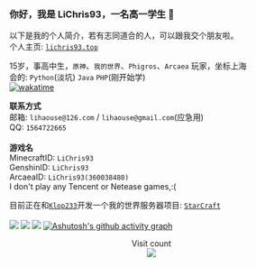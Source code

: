 <!-- 别看markdown源码，依托答辩一样 -->

### 你好，我是 LiChris93，一名高一学生 👋

以下是我的个人简介，若有志同道合的人，可以跟我交个朋友啦。<br>
个人主页: [`lichris93.top`](https://lichris93.top)

15岁，事高中生，`原神`、`我的世界`、`Phigros`、`Arcaea` 玩家，坐标上海 <br>
会的: `Python`(淡坑) `Java` `PHP`(刚开始学)<br>
[![wakatime](https://wakatime.com/badge/user/09cb58b5-ccc0-41b8-a821-92fbfde0608f.svg)](https://wakatime.com/@09cb58b5-ccc0-41b8-a821-92fbfde0608f)

**联系方式** <br>
邮箱: `lihaouse@126.com` / `lihaouse@gmail.com`(应急用)<br>
QQ: `1564722665` <br><br>
**游戏名** <br>
MinecraftID: `LiChris93`<br>
GenshinID: `LiChris93`<br>
ArcaeaID: `LiChris93(360038480)`<br>
I don't play any Tencent or Netease games,:(

目前正在和[`Klop233`](https://github.com/Klop233)开发一个我的世界服务器项目: <a href="https://github.com/StarCraftOfficial">`StarCraft`<a> <br><br>
<img src="https://github-readme-stats.vercel.app/api?username=LiChris93&count_private=true&show_icons=true&theme=tokyonight"/>
<img src="https://github-readme-stats.vercel.app/api/top-langs/?username=LiChris93&layout=compact&theme=tokyonight" />
<img src="https://wakatime.com/share/@LiChris93/c1c37b8a-3360-4572-9b44-97e2b55b7026.svg" />
[![Ashutosh's github activity graph](https://github-readme-activity-graph.vercel.app/graph?username=LiChris93&theme=tokyo-night)](https://github.com/ashutosh00710/github-readme-activity-graph) 
<p align="center"> 
  Visit count<br>
  <img src="https://profile-counter.glitch.me/LiChris93/count.svg" />
</p>
